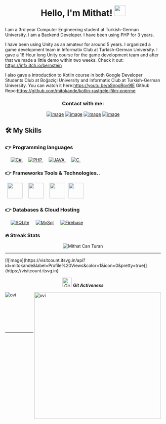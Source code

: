 

<h1><p align="center">Hello, I'm Mithat! <img src="https://media.giphy.com/media/hvRJCLFzcasrR4ia7z/giphy.gif" width="35px"></h1></p>

I am a 3rd year Computer Engineering student at Turkish-German University. I am a Backend Developer. I have been using PHP for 3 years.

I have been using Unity as an amateur for around 5 years. I organized a game development team in Informatix Club at Turkish-German University. I gave a 16 Hour long Unity course for the game development team and after that we made a little demo within two weeks. 
Check it out: https://infx.itch.io/bernstein

I also gave a introduction to Kotlin course in both Google Developer Students Club at Boğaziçi University and Informatix Club at Turkish-German University.
You can watch it here:https://youtu.be/aSnpgRpy9IE
Github Repo:https://github.com/mitokande/kotlin-rastgele-film-onerme


<h3 align="center">Contact with me:</h3>
<div align="center">

[![image](https://img.shields.io/badge/LinkedIn-0077B5?style=for-the-badge&logo=linkedin&logoColor=white)](https://www.linkedin.com/in/mithat-can-turan/)
[![image](https://img.shields.io/badge/Instagram-E4405F?style=for-the-badge&logo=instagram&logoColor=white)](https://www.instagram.com/mithat.kandemir/)
[![image](https://img.shields.io/badge/Twitter-1DA1F2?style=for-the-badge&logo=twitter&logoColor=white)](https://twitter.com/mith_ck)
[![image](https://img.shields.io/badge/Gmail-D14836?style=for-the-badge&logo=gmail&logoColor=white)](mailto:info.benmithat18@gmail.com)
  
</div>



## 🛠️ My Skills

### 👉 Programming languages

<p align="left"> 
  &emsp;
  <a href="" target="_blank"> 
     <img alt="C#" src="https://img.shields.io/badge/csharp%20-%23F7DF1E.svg?logo=csharp&logoColor=white&color=5cb85c">
   </a>
    &emsp;
  <a href="">
    <img alt="PHP" src="https://img.shields.io/badge/php-%23F7DF1E.svg?logo=php&logoColor=white&color=d9534f"/>
  </a>
    &emsp;
  <a href="">
    <img alt="JAVA" src="https://img.shields.io/badge/java-%23F7DF1E.svg?logo=java&logoColor=white&color=5bc0de"/>
  </a>
  &emsp;
  <a href="">
    <img alt="C" src="https://img.shields.io/badge/c-%23F7DF1E.svg?logo=c&logoColor=white&color=purple"/>
  </a>
      &emsp;
</p>

### 👉  Frameworks Tools & Technologies..
<p align="left">
  <code> <img height="50" src="https://www.vectorlogo.zone/logos/laravel/laravel-ar21.svg"> </code>
  <code> <img height="50" src="https://www.vectorlogo.zone/logos/kotlinlang/kotlinlang-ar21.svg"> </code>
  <code> <img height="50" src="https://www.vectorlogo.zone/logos/reactjs/reactjs-ar21.svg"> </code>
   <code><img height="50" src="https://www.vectorlogo.zone/logos/github/github-icon.svg"></code>

</p>

### 👉 Databases & Cloud Hosting
<p align="left">
  &emsp;
    <a href="https://www.sqlite.org/"><img alt="SQLite" src ="https://img.shields.io/badge/sqlite-%2307405e.svg?style=flat&logo=sqlite&logoColor=white"/></a>
  &emsp;
    <a href="https://www.mysql.com/"><img alt="MySql" src="https://www.vectorlogo.zone/logos/mysql/mysql-ar21.svg"></a>
  &emsp;
    <a href="https://firebase.google.com/"><img alt="Firebase" src ="https://img.shields.io/badge/Firebase-%23316192.svg?logo=firebase&logoColor=black&color=yellow"></a>
    &emsp;
 </p>


### 🔥 Streak Stats
<p align="center"><img src="https://github-readme-streak-stats.herokuapp.com/?user=mitokande&theme=algolia" alt="Mithat Can Turan"  /></p>

<hr>
[![image](https://visitcount.itsvg.in/api?id=mitokande&label=Profile%20Views&color=1&icon=0&pretty=true)](https://visitcount.itsvg.in)
<p align="center">
 <img src="https://media.giphy.com/media/W5eoZHPpUx9sapR0eu/giphy.gif" width="30px" alt="Git"/>&nbsp;<i><b>Git Activeness</b></i></p>
 
<p><img align="left" src="https://github-readme-stats.vercel.app/api/top-langs?username=mitokande&show_icons=true&locale=en&layout=compact&theme=chartreuse-dark&hide=python,html,css" alt="ovi" /></p>
<p>&nbsp;<img align="right" src="https://github-readme-stats.vercel.app/api?username=mitokande&show_icons=true&locale=en&theme=chartreuse-dark" alt="ovi" width="410" /></p>
<br><br><br><br><br>

<hr>
